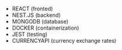 <!-- TECH STACK -->

- REACT (fronted)
- NEST.JS (backend)
- MONGODB (database)
- DOCKER (containerization)
- JEST (testing)
- CURRENCYAPI (currency exchange rates)
